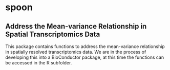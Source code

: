 # spoon

## Address the Mean-variance Relationship in Spatial Transcriptomics Data

This package contains functions to address the mean-variance relationship in spatially resolved transcriptomics data. We are in the process of developing this into a BioConductor package, at this time the functions can be accessed in the R subfolder.
